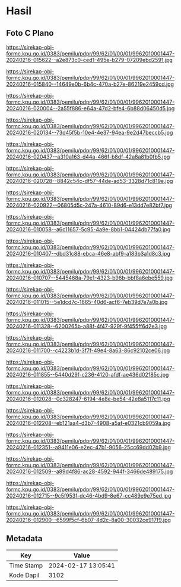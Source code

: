 # Hasil

## Foto C Plano

https://sirekap-obj-formc.kpu.go.id/0383/pemilu/pdpr/99/62/01/00/01/9962010001447-20240216-015622--a2e873c0-ced1-495e-b279-07209ebd2591.jpg

https://sirekap-obj-formc.kpu.go.id/0383/pemilu/pdpr/99/62/01/00/01/9962010001447-20240216-015840--14649e0b-6b4c-470a-b27e-86219e2459cd.jpg

https://sirekap-obj-formc.kpu.go.id/0383/pemilu/pdpr/99/62/01/00/01/9962010001447-20240216-020004--2a55f886-e64a-47d2-bfe4-6b88d06450d5.jpg

https://sirekap-obj-formc.kpu.go.id/0383/pemilu/pdpr/99/62/01/00/01/9962010001447-20240216-020134--73d45f5b-10e4-4e37-94ea-9e2d47beccb5.jpg

https://sirekap-obj-formc.kpu.go.id/0383/pemilu/pdpr/99/62/01/00/01/9962010001447-20240216-020437--a310a163-d44a-466f-b8df-42a8a81b0fb5.jpg

https://sirekap-obj-formc.kpu.go.id/0383/pemilu/pdpr/99/62/01/00/01/9962010001447-20240216-020728--8842c54c-df57-44de-ad53-3328d71c819e.jpg

https://sirekap-obj-formc.kpu.go.id/0383/pemilu/pdpr/99/62/01/00/01/9962010001447-20240216-020922--06805d5c-247a-4610-89d6-e13dd7e82bf7.jpg

https://sirekap-obj-formc.kpu.go.id/0383/pemilu/pdpr/99/62/01/00/01/9962010001447-20240216-010058--a6c11657-5c95-4a9e-8bb1-04424db77fa0.jpg

https://sirekap-obj-formc.kpu.go.id/0383/pemilu/pdpr/99/62/01/00/01/9962010001447-20240216-010407--dbd31c88-ebca-46e8-abf9-a183b3a1d8c3.jpg

https://sirekap-obj-formc.kpu.go.id/0383/pemilu/pdpr/99/62/01/00/01/9962010001447-20240216-010707--5445468a-79e1-4323-b96b-bbf8a6ebe559.jpg

https://sirekap-obj-formc.kpu.go.id/0383/pemilu/pdpr/99/62/01/00/01/9962010001447-20240216-011015--5e1dcd7c-1665-40d6-acf6-7eb39d7e7a0b.jpg

https://sirekap-obj-formc.kpu.go.id/0383/pemilu/pdpr/99/62/01/00/01/9962010001447-20240216-011328--6200265b-a88f-4f47-929f-9f455ff6d2e3.jpg

https://sirekap-obj-formc.kpu.go.id/0383/pemilu/pdpr/99/62/01/00/01/9962010001447-20240216-011700--c4223b1d-3f7f-49e4-8a63-86c92102ce06.jpg

https://sirekap-obj-formc.kpu.go.id/0383/pemilu/pdpr/99/62/01/00/01/9962010001447-20240216-011855--5440d29f-c236-4120-afdf-ae436d02185c.jpg

https://sirekap-obj-formc.kpu.go.id/0383/pemilu/pdpr/99/62/01/00/01/9962010001447-20240216-012028--0c328247-6194-4e8e-be54-42e8a5117c11.jpg

https://sirekap-obj-formc.kpu.go.id/0383/pemilu/pdpr/99/62/01/00/01/9962010001447-20240216-012208--eb121aa4-d3b7-4908-a5af-e0321cb9059a.jpg

https://sirekap-obj-formc.kpu.go.id/0383/pemilu/pdpr/99/62/01/00/01/9962010001447-20240216-012351--a9411e06-e2ec-47b1-9056-25cc69dd02b9.jpg

https://sirekap-obj-formc.kpu.go.id/0383/pemilu/pdpr/99/62/01/00/01/9962010001447-20240216-012509--a89d4f86-ac28-4592-944f-3466de489175.jpg

https://sirekap-obj-formc.kpu.go.id/0383/pemilu/pdpr/99/62/01/00/01/9962010001447-20240216-012715--9c5f953f-dc46-4bd9-8e67-cc489e9e75ed.jpg

https://sirekap-obj-formc.kpu.go.id/0383/pemilu/pdpr/99/62/01/00/01/9962010001447-20240216-012900--6599f5cf-6b07-4d2c-8a00-30032ce917f9.jpg


## Metadata

| Key        | Value               |
| ---------- | ------------------- |
| Time Stamp | 2024-02-17 13:05:41 |
| Kode Dapil | 3102                |



